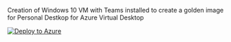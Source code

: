 Creation of Windows 10 VM with Teams installed to create a golden image for Personal Destkop for Azure Virtual Desktop

[![Deploy to Azure](https://aka.ms/deploytoazurebutton)](https://portal.azure.com/#create/Microsoft.Template/uri/https%3A%2F%2Fraw.githubusercontent.com%2FAldebarancloud%2FWVD-Quickstart%2Fmain%2FModule-4-Golden-Image-Creation%2FVM-Windows-10-single-user%2FGolden-Image-With-Teams-for-WVD%2FGoldenImagewithteams.json)